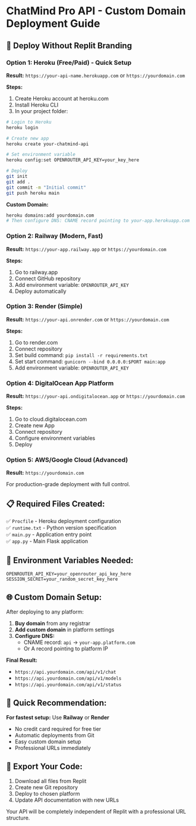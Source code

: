 # ChatMind Pro API - Custom Domain Deployment Guide

## 🚀 Deploy Without Replit Branding

### Option 1: Heroku (Free/Paid) - Quick Setup
**Result:** `https://your-api-name.herokuapp.com` or `https://yourdomain.com`

**Steps:**
1. Create Heroku account at heroku.com
2. Install Heroku CLI
3. In your project folder:
```bash
# Login to Heroku
heroku login

# Create new app
heroku create your-chatmind-api

# Set environment variable
heroku config:set OPENROUTER_API_KEY=your_key_here

# Deploy
git init
git add .
git commit -m "Initial commit"
git push heroku main
```

**Custom Domain:**
```bash
heroku domains:add yourdomain.com
# Then configure DNS: CNAME record pointing to your-app.herokuapp.com
```

### Option 2: Railway (Modern, Fast)
**Result:** `https://your-app.railway.app` or `https://yourdomain.com`

**Steps:**
1. Go to railway.app
2. Connect GitHub repository
3. Add environment variable: `OPENROUTER_API_KEY`
4. Deploy automatically

### Option 3: Render (Simple)
**Result:** `https://your-api.onrender.com` or `https://yourdomain.com`

**Steps:**
1. Go to render.com
2. Connect repository
3. Set build command: `pip install -r requirements.txt`
4. Set start command: `gunicorn --bind 0.0.0.0:$PORT main:app`
5. Add environment variable: `OPENROUTER_API_KEY`

### Option 4: DigitalOcean App Platform
**Result:** `https://your-api.ondigitalocean.app` or `https://yourdomain.com`

**Steps:**
1. Go to cloud.digitalocean.com
2. Create new App
3. Connect repository
4. Configure environment variables
5. Deploy

### Option 5: AWS/Google Cloud (Advanced)
**Result:** `https://yourdomain.com`

For production-grade deployment with full control.

## 📋 Required Files Created:

✅ `Procfile` - Heroku deployment configuration  
✅ `runtime.txt` - Python version specification  
✅ `main.py` - Application entry point  
✅ `app.py` - Main Flask application  

## 🔧 Environment Variables Needed:

```
OPENROUTER_API_KEY=your_openrouter_api_key_here
SESSION_SECRET=your_random_secret_key_here
```

## 🌐 Custom Domain Setup:

After deploying to any platform:
1. **Buy domain** from any registrar
2. **Add custom domain** in platform settings
3. **Configure DNS:**
   - CNAME record: `api` → `your-app.platform.com`
   - Or A record pointing to platform IP

**Final Result:**
- `https://api.yourdomain.com/api/v1/chat`
- `https://api.yourdomain.com/api/v1/models`
- `https://api.yourdomain.com/api/v1/status`

## 🚀 Quick Recommendation:

**For fastest setup:** Use **Railway** or **Render**
- No credit card required for free tier
- Automatic deployments from Git
- Easy custom domain setup
- Professional URLs immediately

## 📁 Export Your Code:

1. Download all files from Replit
2. Create new Git repository
3. Deploy to chosen platform
4. Update API documentation with new URLs

Your API will be completely independent of Replit with a professional URL structure.
